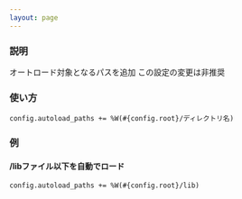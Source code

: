```yaml
---
layout: page
---
```

### 説明
オートロード対象となるパスを追加
この設定の変更は非推奨

### 使い方
    config.autoload_paths += %W(#{config.root}/ディレクトリ名)

### 例
#### /libファイル以下を自動でロード
    config.autoload_paths += %W(#{config.root}/lib)